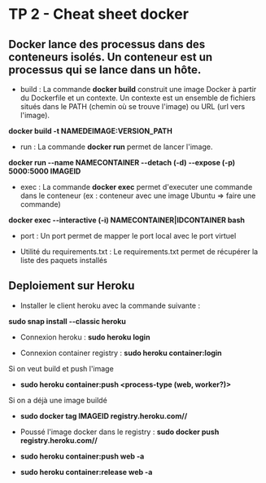 # TP 2 - Cheat sheet docker

## Docker lance des processus dans des conteneurs isolés. Un conteneur est un processus qui se lance dans un hôte.

- build : La commande **docker build** construit une image Docker à partir du Dockerfile et un contexte. Un contexte est un ensemble de fichiers situés dans le PATH (chemin où se trouve l'image) ou URL (url vers l'image).

**docker build -t NAMEDEIMAGE:VERSION_PATH**

- run : La commande **docker run** permet de lancer l'image.

**docker run --name NAMECONTAINER --detach (-d) --expose (-p) 5000:5000 IMAGEID**

- exec : La commande **docker exec** permet d'executer une commande dans le conteneur (ex : conteneur avec une image Ubuntu => faire une commande)

**docker exec --interactive (-i) NAMECONTAINER|IDCONTAINER bash**

- port : Un port permet de mapper le port local avec le port virtuel

- Utilité du requirements.txt : Le requirements.txt permet de récupérer la liste des paquets installés

## Deploiement sur Heroku

- Installer le client heroku avec la commande suivante : 

**sudo snap install --classic heroku**

- Connexion heroku : **sudo heroku login**

- Connexion container registry : **sudo heroku container:login** 

Si on veut build et push l'image 

- **sudo heroku container:push <process-type (web, worker?)>**

Si on a déjà une image buildé

- **sudo docker tag IMAGEID registry.heroku.com/<appnameheroku>/<process-type>**


- Poussé l'image docker dans le registry : **sudo docker push registry.heroku.com/<appnameheroku>/<process-type>**

- **sudo heroku container:push web -a <appnameheroku>**

- **sudo heroku container:release web -a <appnameheroku>**